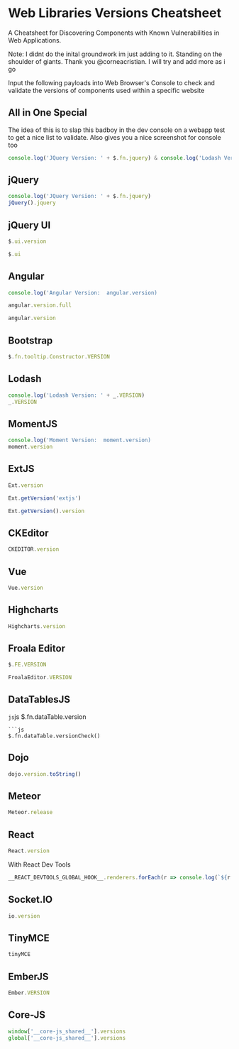 # Web Libraries Versions Cheatsheet
A Cheatsheet for Discovering Components with Known Vulnerabilities in Web Applications.

Note: I didnt do the inital groundwork im just adding to it. Standing on the shoulder of giants. Thank you @corneacristian.
I will try and add more as i go 

Input the following payloads into Web Browser's Console to check and validate the versions of components used within a specific website

## All in One Special

The idea of this is to slap this badboy in the dev console on a webapp test to get a nice list to validate. Also gives you a nice screenshot for console too 

```js
console.log('JQuery Version: ' + $.fn.jquery) & console.log('Lodash Version: ' + _.VERSION) & console.log('Moment Version:  moment.version) & console.log('Angular Version:  angular.version)
```

## jQuery
```js
console.log('JQuery Version: ' + $.fn.jquery) 
jQuery().jquery
```
## jQuery UI 
```js
$.ui.version
```
```js
$.ui
```
## Angular
```js
console.log('Angular Version:  angular.version)
```
```js
angular.version.full
```
```js
angular.version
```
## Bootstrap
```js
$.fn.tooltip.Constructor.VERSION
```
## Lodash
```js
console.log('Lodash Version: ' + _.VERSION)
_.VERSION
```
## MomentJS
```js
console.log('Moment Version:  moment.version) 
moment.version
```
## ExtJS
```js
Ext.version
```
```js
Ext.getVersion('extjs')
```
```js
Ext.getVersion().version
```
## CKEditor
```js
CKEDITOR.version
```
## Vue
```js
Vue.version
```
## Highcharts
```js
Highcharts.version
```
## Froala Editor
```js
$.FE.VERSION
```
```js
FroalaEditor.VERSION
```
## DataTablesJS
```js```js
$.fn.dataTable.version
```
```js
$.fn.dataTable.versionCheck()
```
## Dojo
```js
dojo.version.toString()
```
## Meteor
```js
Meteor.release
```
## React
```js
React.version
```
With React Dev Tools 
```js
__REACT_DEVTOOLS_GLOBAL_HOOK__.renderers.forEach(r => console.log(`${r.rendererPackageName}: ${r.version}`))
```
## Socket.IO
```js
io.version
```
## TinyMCE
```js
tinyMCE
```
## EmberJS
```js
Ember.VERSION
```
## Core-JS
```js
window['__core-js_shared__'].versions
global['__core-js_shared__'].versions
```
